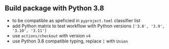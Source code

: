 ## Build package with Python 3.8
<!--
type: bugfix
scope: all
affected: all
-->

- to be compatible as speficied in `pyproject.toml` classifier list
- add Python matrix to test workflow with Python versions `['3.8', '3.9', '3.10', '3.11']`
- use `actions/checkout` with version `v4`
- use Python 3.8 compatible typing, replace `|` with `Union`
